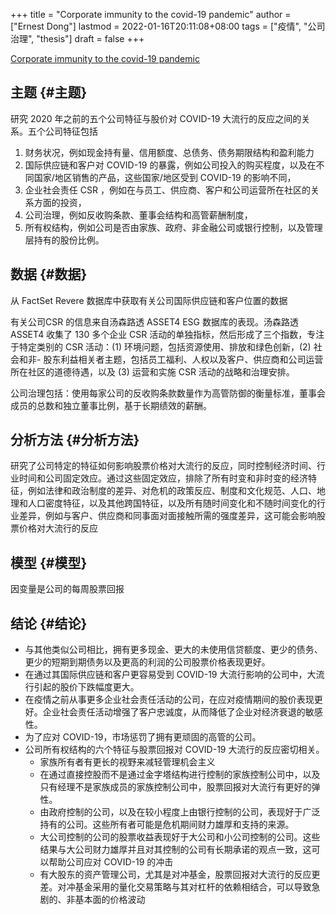 +++
title = "Corporate immunity to the covid-19 pandemic"
author = ["Ernest Dong"]
lastmod = 2022-01-16T20:11:08+08:00
tags = ["疫情", "公司治理", "thesis"]
draft = false
+++

[Corporate immunity to the covid-19 pandemic](https://www.sciencedirect.com/science/article/pii/S0304405X21000957)


## 主题 {#主题}

研究 2020 年之前的五个公司特征与股价对 COVID-19 大流行的反应之间的关系。五个公司特征包括

1.  财务状况，例如现金持有量、信用额度、总债务、债务期限结构和盈利能力
2.  国际供应链和客户对 COVID-19 的暴露，例如公司投入的购买程度，以及在不同国家/地区销售的产品，这些国家/地区受到 COVID-19 的影响不同，
3.  企业社会责任 CSR ，例如在与员工、供应商、客户和公司运营所在社区的关系方面的投资，
4.  公司治理，例如反收购条款、董事会结构和高管薪酬制度，
5.  所有权结构，例如公司是否由家族、政府、非金融公司或银行控制，以及管理层持有的股份比例。


## 数据 {#数据}

从 FactSet Revere 数据库中获取有关公司国际供应链和客户位置的数据

有关公司CSR 的信息来自汤森路透 ASSET4 ESG 数据库的表现。汤森路透 ASSET4 收集了 130 多个企业 CSR 活动的单独指标，然后形成了三个指数，专注于特定类别的 CSR 活动：(1) 环境问题，包括资源使用、排放和绿色创新，(2) 社会和非- 股东利益相关者主题，包括员工福利、人权以及客户、供应商和公司运营所在社区的道德待遇，以及 (3) 运营和实施 CSR 活动的战略和治理安排。

公司治理包括：使用每家公司的反收购条款数量作为高管防御的衡量标准，董事会成员的总数和独立董事比例，基于长期绩效的薪酬。


## 分析方法 {#分析方法}

研究了公司特定的特征如何影响股票价格对大流行的反应，同时控制经济时间、行业时间和公司固定效应。通过这些固定效应，排除了所有时变和非时变的经济特征，例如法律和政治制度的差异、对危机的政策反应、制度和文化规范、人口、地理和人口密度特征，以及其他跨国特征，以及所有随时间变化和不随时间变化的行业差异，例如与客户、供应商和同事面对面接触所需的强度差异，这可能会影响股票价格对大流行的反应


## 模型 {#模型}

因变量是公司的每周股票回报


## 结论 {#结论}

-   与其他类似公司相比，拥有更多现金、更大的未使用信贷额度、更少的债务、更少的短期到期债务以及更高的利润的公司股票价格表现更好。
-   在通过其国际供应链和客户更容易受到 COVID-19 大流行影响的公司中，大流行引起的股价下跌幅度更大。
-   在疫情之前从事更多企业社会责任活动的公司，在应对疫情期间的股价表现更好。企业社会责任活动增强了客户忠诚度，从而降低了企业对经济衰退的敏感性。
-   为了应对 COVID-19，市场惩罚了拥有更顽固的高管的公司。
-   公司所有权结构的六个特征与股票回报对 COVID-19 大流行的反应密切相关。
    -   家族所有者有更长的视野来减轻管理机会主义
    -   在通过直接控股而不是通过金字塔结构进行控制的家族控制公司中，以及只有经理不是家族成员的家族控制公司中，股票回报对大流行有更好的弹性。
    -   由政府控制的公司，以及在较小程度上由银行控制的公司，表现好于广泛持有的公司。这些所有者可能是危机期间财力雄厚和支持的来源。
    -   大公司控制的公司的股票收益表现好于大公司和小公司控制的公司。这些结果与大公司财力雄厚并且对其控制的公司有长期承诺的观点一致，这可以帮助公司应对 COVID-19 的冲击
    -   有大股东的资产管理公司，尤其是对冲基金，股票回报对大流行的反应更差。对冲基金采用的量化交易策略与其对杠杆的依赖相结合，可以导致急剧的、非基本面的价格波动

<style>.csl-entry{text-indent: -1.5em; margin-left: 1.5em;}</style><div class="csl-bib-body">
</div>